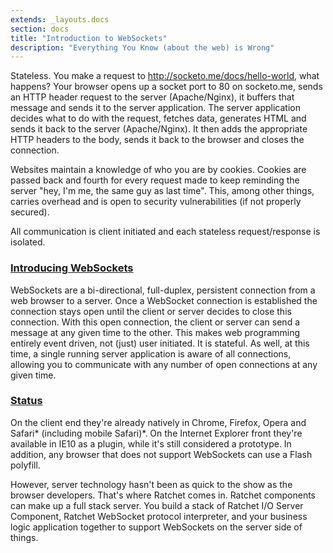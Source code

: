 ```yaml
---
extends: _layouts.docs
section: docs
title: "Introduction to WebSockets"
description: "Everything You Know (about the web) is Wrong"
---
```



Stateless. You make a request to http://socketo.me/docs/hello-world, what happens? Your browser opens up a socket port to 80 on socketo.me, sends an HTTP header request to the server (Apache/Nginx), it buffers that message and sends it to the server application. The server application decides what to do with the request, fetches data, generates HTML and sends it back to the server (Apache/Nginx). It then adds the appropriate HTTP headers to the body, sends it back to the browser and closes the connection.

Websites maintain a knowledge of who you are by cookies. Cookies are passed back and fourth for every request made to keep reminding the server "hey, I'm me, the same guy as last time". This, among other things, carries overhead and is open to security vulnerabilities (if not properly secured).

All communication is client initiated and each stateless request/response is isolated.


### [Introducing WebSockets](#)

WebSockets are a bi-directional, full-duplex, persistent connection from a web browser to a server. Once a WebSocket connection is established the connection stays open until the client or server decides to close this connection. With this open connection, the client or server can send a message at any given time to the other. This makes web programming entirely event driven, not (just) user initiated. It is stateful. As well, at this time, a single running server application is aware of all connections, allowing you to communicate with any number of open connections at any given time.


### [Status](#)

On the client end they're already natively in Chrome, Firefox, Opera and Safari* (including mobile Safari)*. On the Internet Explorer front they're available in IE10 as a plugin, while it's still considered a prototype. In addition, any browser that does not support WebSockets can use a Flash polyfill.

However, server technology hasn't been as quick to the show as the browser developers. That's where Ratchet comes in. Ratchet components can make up a full stack server. You build a stack of Ratchet I/O Server Component, Ratchet WebSocket protocol interpreter, and your business logic application together to support WebSockets on the server side of things.